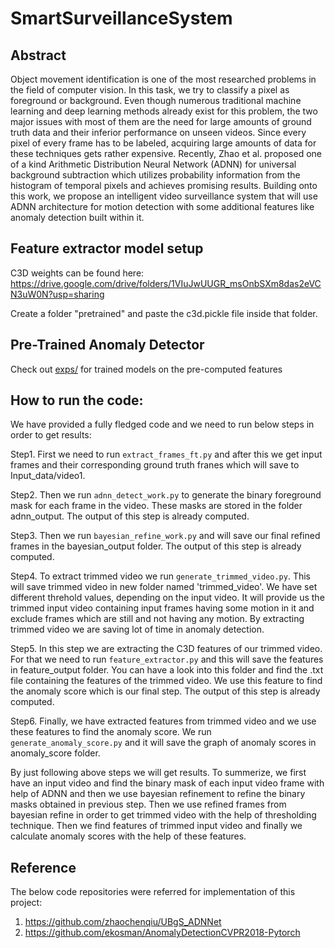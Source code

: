 # SmartSurveillanceSystem


## Abstract
Object movement identification is one of the most researched problems in the field of computer vision. In this task, we try to classify a pixel as foreground or background. Even though numerous traditional machine learning and deep learning methods already exist for this problem, the two major issues with most of them are the need for large amounts of ground truth data and their inferior performance on unseen videos. Since every pixel of every frame has to be labeled, acquiring large amounts of data for these techniques gets rather expensive. Recently,  Zhao et al. proposed one of a kind Arithmetic Distribution Neural Network (ADNN) for universal background subtraction which utilizes probability information from the histogram of temporal pixels and achieves promising results. Building onto this work, we propose an intelligent video surveillance system that will use ADNN architecture for motion detection with some additional features like anomaly detection built within it.

## Feature extractor model setup

C3D weights can be found here: https://drive.google.com/drive/folders/1VIuJwUUGR_msOnbSXm8das2eVCN3uW0N?usp=sharing

Create a folder "pretrained" and paste the c3d.pickle file inside that folder.

## Pre-Trained Anomaly Detector
Check out <a href="exps/c3d/">exps/</a> for trained models on the pre-computed features

## How to run the code:

We have provided a fully fledged code and we need to run below steps in order to get results:

Step1. First we need to run `extract_frames_ft.py` and after this we get input frames and their corresponding ground truth franes which will save to Input_data/video1. 

Step2. Then we run `adnn_detect_work.py` to generate the binary foreground mask for each frame in the video. These masks are stored in the folder adnn_output. The output of this step is already computed.

Step3. Then we run `bayesian_refine_work.py` and will save our final refined frames in the bayesian_output folder. The output of this step is already computed.

Step4. To extract trimmed video we run `generate_trimmed_video.py`. This will save trimmed video in new folder named 'trimmed_video'. We have set different threhold values, depending on the input video. It will provide us the trimmed input video containing input frames having some motion in it and exclude frames which are still and not having any motion. By extracting trimmed video we are saving lot of time in anomaly detection.

Step5. In this step we are extracting the C3D features of our trimmed video. For that we need to run `feature_extractor.py` and this will save the features in feature_output folder. You can have a look into this folder and find the .txt file containing the features of the trimmed video. We use this feature to find the anomaly score which is our final step. The output of this step is already computed.

Step6. Finally, we have extracted features from trimmed video and we use these features to find the anomaly score. We run `generate_anomaly_score.py` and it will save the graph of anomaly scores in anomaly_score folder. 

        
By just following above steps we will get results. To summerize, we first have an input video and find the binary mask of each input video frame with help of ADNN and then we use bayesian refinement to refine the binary masks obtained in previous step. Then we use refined frames from bayesian refine in order to get trimmed video with the help of thresholding technique. Then we find features of trimmed input video and finally we calculate anomaly scores with the help of these features.

## Reference

The below code repositories were referred for implementation of this project:

1. https://github.com/zhaochenqiu/UBgS_ADNNet
2. https://github.com/ekosman/AnomalyDetectionCVPR2018-Pytorch